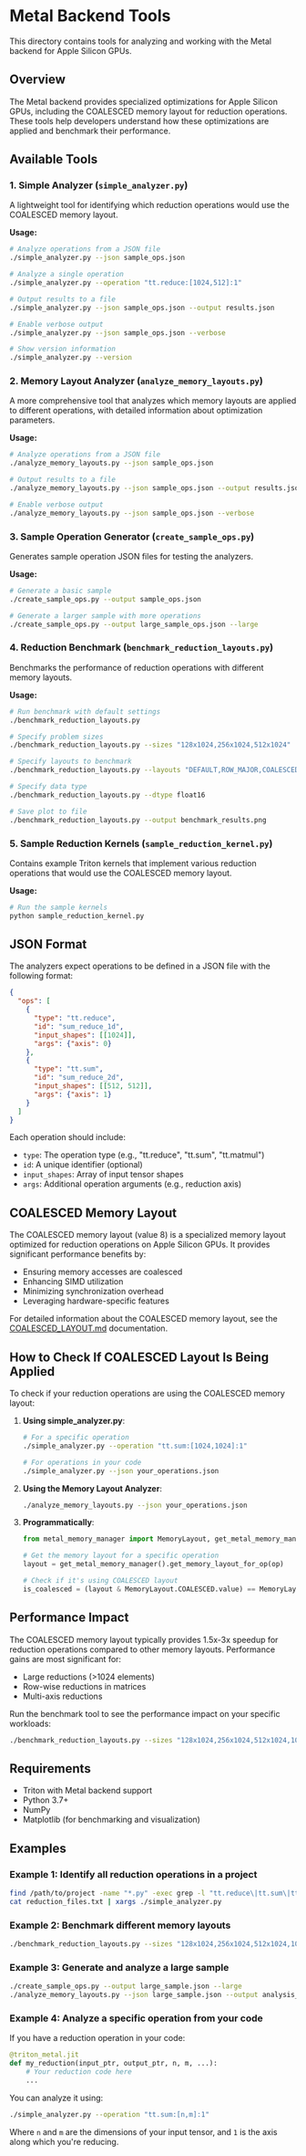 # Metal Backend Tools

This directory contains tools for analyzing and working with the Metal backend for Apple Silicon GPUs.

## Overview

The Metal backend provides specialized optimizations for Apple Silicon GPUs, including the COALESCED memory layout for reduction operations. These tools help developers understand how these optimizations are applied and benchmark their performance.

## Available Tools

### 1. Simple Analyzer (`simple_analyzer.py`)

A lightweight tool for identifying which reduction operations would use the COALESCED memory layout.

**Usage:**
```bash
# Analyze operations from a JSON file
./simple_analyzer.py --json sample_ops.json

# Analyze a single operation
./simple_analyzer.py --operation "tt.reduce:[1024,512]:1"

# Output results to a file
./simple_analyzer.py --json sample_ops.json --output results.json

# Enable verbose output
./simple_analyzer.py --json sample_ops.json --verbose

# Show version information
./simple_analyzer.py --version
```

### 2. Memory Layout Analyzer (`analyze_memory_layouts.py`)

A more comprehensive tool that analyzes which memory layouts are applied to different operations, with detailed information about optimization parameters.

**Usage:**
```bash
# Analyze operations from a JSON file
./analyze_memory_layouts.py --json sample_ops.json

# Output results to a file
./analyze_memory_layouts.py --json sample_ops.json --output results.json

# Enable verbose output
./analyze_memory_layouts.py --json sample_ops.json --verbose
```

### 3. Sample Operation Generator (`create_sample_ops.py`)

Generates sample operation JSON files for testing the analyzers.

**Usage:**
```bash
# Generate a basic sample
./create_sample_ops.py --output sample_ops.json

# Generate a larger sample with more operations
./create_sample_ops.py --output large_sample_ops.json --large
```

### 4. Reduction Benchmark (`benchmark_reduction_layouts.py`)

Benchmarks the performance of reduction operations with different memory layouts.

**Usage:**
```bash
# Run benchmark with default settings
./benchmark_reduction_layouts.py

# Specify problem sizes
./benchmark_reduction_layouts.py --sizes "128x1024,256x1024,512x1024"

# Specify layouts to benchmark
./benchmark_reduction_layouts.py --layouts "DEFAULT,ROW_MAJOR,COALESCED"

# Specify data type
./benchmark_reduction_layouts.py --dtype float16

# Save plot to file
./benchmark_reduction_layouts.py --output benchmark_results.png
```

### 5. Sample Reduction Kernels (`sample_reduction_kernel.py`)

Contains example Triton kernels that implement various reduction operations that would use the COALESCED memory layout.

**Usage:**
```bash
# Run the sample kernels
python sample_reduction_kernel.py
```

## JSON Format

The analyzers expect operations to be defined in a JSON file with the following format:

```json
{
  "ops": [
    {
      "type": "tt.reduce",
      "id": "sum_reduce_1d",
      "input_shapes": [[1024]],
      "args": {"axis": 0}
    },
    {
      "type": "tt.sum",
      "id": "sum_reduce_2d",
      "input_shapes": [[512, 512]],
      "args": {"axis": 1}
    }
  ]
}
```

Each operation should include:
- `type`: The operation type (e.g., "tt.reduce", "tt.sum", "tt.matmul")
- `id`: A unique identifier (optional)
- `input_shapes`: Array of input tensor shapes
- `args`: Additional operation arguments (e.g., reduction axis)

## COALESCED Memory Layout

The COALESCED memory layout (value 8) is a specialized memory layout optimized for reduction operations on Apple Silicon GPUs. It provides significant performance benefits by:

- Ensuring memory accesses are coalesced
- Enhancing SIMD utilization
- Minimizing synchronization overhead
- Leveraging hardware-specific features

For detailed information about the COALESCED memory layout, see the [COALESCED_LAYOUT.md](../docs/COALESCED_LAYOUT.md) documentation.

## How to Check If COALESCED Layout Is Being Applied

To check if your reduction operations are using the COALESCED memory layout:

1. **Using simple_analyzer.py**:
   ```bash
   # For a specific operation
   ./simple_analyzer.py --operation "tt.sum:[1024,1024]:1"
   
   # For operations in your code
   ./simple_analyzer.py --json your_operations.json
   ```

2. **Using the Memory Layout Analyzer**:
   ```bash
   ./analyze_memory_layouts.py --json your_operations.json
   ```

3. **Programmatically**:
   ```python
   from metal_memory_manager import MemoryLayout, get_metal_memory_manager
   
   # Get the memory layout for a specific operation
   layout = get_metal_memory_manager().get_memory_layout_for_op(op)
   
   # Check if it's using COALESCED layout
   is_coalesced = (layout & MemoryLayout.COALESCED.value) == MemoryLayout.COALESCED.value
   ```

## Performance Impact

The COALESCED memory layout typically provides 1.5x-3x speedup for reduction operations compared to other memory layouts. Performance gains are most significant for:

- Large reductions (>1024 elements)
- Row-wise reductions in matrices
- Multi-axis reductions

Run the benchmark tool to see the performance impact on your specific workloads:

```bash
./benchmark_reduction_layouts.py --sizes "128x1024,256x1024,512x1024,1024x1024"
```

## Requirements

- Triton with Metal backend support
- Python 3.7+
- NumPy
- Matplotlib (for benchmarking and visualization)

## Examples

### Example 1: Identify all reduction operations in a project

```bash
find /path/to/project -name "*.py" -exec grep -l "tt.reduce\|tt.sum\|tt.mean" {} \; > reduction_files.txt
cat reduction_files.txt | xargs ./simple_analyzer.py
```

### Example 2: Benchmark different memory layouts

```bash
./benchmark_reduction_layouts.py --sizes "128x1024,256x1024,512x1024,1024x1024" --output benchmark_results.png
```

### Example 3: Generate and analyze a large sample

```bash
./create_sample_ops.py --output large_sample.json --large
./analyze_memory_layouts.py --json large_sample.json --output analysis_results.json
```

### Example 4: Analyze a specific operation from your code

If you have a reduction operation in your code:

```python
@triton_metal.jit
def my_reduction(input_ptr, output_ptr, n, m, ...):
    # Your reduction code here
    ...
```

You can analyze it using:

```bash
./simple_analyzer.py --operation "tt.sum:[n,m]:1"
```

Where `n` and `m` are the dimensions of your input tensor, and `1` is the axis along which you're reducing. 